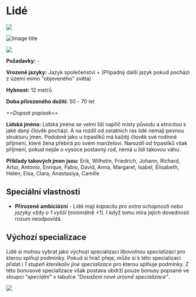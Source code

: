 # Lidé

<img src="/assets/sep_line.png"/>

![Image title](/assets/races/Human.jpeg)

<img src="/assets/sep_line.png"/>

**Požadavky:** -  

**Vrozené jazyky:** Jazyk společenství + (Případný další jazyk pokud pochází z území mimo "objeveného" světa)

**Hybnost:** 12 metrů 

**Doba přirozeného dožití:** 50 - 70 let

*==Dopsat popisek==*

**Lidská jména:** Lidská jména se velmi liší napříč místy původu a etnicitou s jaké daný člověk pochází. A na rozdíl od ostatních ras lidé nemají pevnou strukturu jmen. Podobně jako u trpaslíků má každý člověk své rodinné příjmení, které žena přebírá po svém manželovi. Narozdíl od trpaslíků však příjmení, pokud nejde o vysoce postavný rod, nemá u lidí takovou váhu.

**Příklady takových jmen jsou:** Erik, Wilhelm, Friedrich, Johann, Richard, Artur, Antonio, Enrique, Fabio, David, Anna, Margaret, Isabel, Elisabeth, Helen, Elsa, Clara, Anastasiya, Camille

## Speciální vlastnosti

- **Přirozeně ambiciózní** - Lidé mají *kapacitu pro extra schopnosti nebo jazyky* vždy *o 1 vyšší* (minimálně +1). I když tomu míra jejich dovednosti rozum neodpovídá.

## Výchozí specializace

Lidé si mohou vybrat jako výchozí specializaci *libovolnou specializaci* pro kterou splňují podmínky. Pokud si hráč přeje, může si k této specializaci přidat i *1 stupeň kterékoliv jiné specializace* pro kterou splňuje podmínky. Z této bonusové specializace však postava obdrží pouze bonusy popsané ve sloupci *"speciální"* v tabulce *"Dosažení nové úrovně specializace"*.

<img src="/assets/sep_line.png"/>
